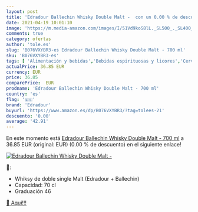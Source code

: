 ```yaml
---
layout: post
title: 'Edradour Ballechin Whisky Double Malt -  con un 0.00 % de descuento'
date: 2021-04-19 10:01:10
image: 'https://m.media-amazon.com/images/I/51Vd9koS8lL._SL500_._SL400_.jpg'
comments: true
category: ofertas
author: 'tole.es'
slug: 'B076VXYBR3-es Edradour Ballechin Whisky Double Malt - 700 ml'
sku: 'B076VXYBR3-es'
tags: [ 'Alimentación y bebidas','Bebidas espirituosas y licores','Cervezas, vinos y licores','Whisky','edradour','whisky', ]
actualPrice: 36.85 EUR
currency: EUR
price: 36.85
comparePrice:  EUR
prodname: 'Edradour Ballechin Whisky Double Malt - 700 ml'
country: 'es'
flag: '🇪🇸'
brand: 'Edradour'
buyurl: 'https://www.amazon.es/dp/B076VXYBR3/?tag=tolees-21'
descuento: '0.00'
average: '42.91'
---
```


En este momento está [Edradour Ballechin Whisky Double Malt - 700 ml](https://www.amazon.es/dp/B076VXYBR3/?tag=tolees-21) a 36.85 EUR (original:  EUR) (0.00 %  de descuento) en el siguiente enlace!

[![Edradour Ballechin Whisky Double Malt - ](https://m.media-amazon.com/images/I/51Vd9koS8lL._SL500_._SL400_.jpg)](https://www.amazon.es/dp/B076VXYBR3/?tag=tolees-21)

🔎:

- Whiksy de doble single Malt (Edradour + Ballechin)
- Capacidad: 70 cl
- Graduación 46

[🛒 Aquí!!!](https://www.amazon.es/dp/B076VXYBR3/?tag=tolees-21)
